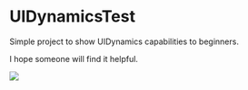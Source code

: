 UIDynamicsTest
==============

Simple project to show UIDynamics capabilities to beginners.

I hope someone will find it helpful.

![](http://cl.ly/image/3Z0N023n4347)
